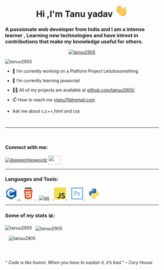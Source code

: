 <h1 align="center">Hi ,I'm Tanu yadav  <img  src="https://raw.githubusercontent.com/ABSphreak/ABSphreak/master/gifs/Hi.gif" width="43px"></h1>

<h3 align="left">A passionate  web developer from India and I am a intense learner ,  Learning new technologies and have intrest  in contributions that make my knowledge useful for others.</h3>


<p align="center"> <a href="https://github.com/ryo-ma/github-profile-trophy"><img src="https://github-profile-trophy.vercel.app/?username=tanuu2905" alt="tanuu2905" /></a> </p>

 <p align="left"> <img src="https://komarev.com/ghpvc/?username=tanuu2905&label=Profile%20views&color=0e75b6&style=flat" alt="tanuu2905" /> </p>

 - 🔭 I’m currently working on a Platform Project Letsdosomething

- 🌱 I’m currently learning javascript 

- 👨‍💻 All of my projects are available at [github.com/tanuu2905/](github.com/tanuu2905)

- 📫 How to reach me ytanu76@gmail.com
 
- Ask me about c,c++,html and css
 <br>
<hr>
<br>
<h3 align="left"> Connect with me:</h3>
<p align="left">
<a href="https://www.instagram.com/speechleswordzz/" target="_blank"><img align="center" src="https://raw.githubusercontent.com/rahuldkjain/github-profile-readme-generator/master/src/images/icons/Social/instagram.svg" alt="@speechleswordz" height="30" width="40" /></a>&nbsp;<a href="https://www.youtube.com/channel/UCCNIqsl_s-yjZJYECon4uWA" target="_blank"><img align="center" src="https://raw.githubusercontent.com/rahuldkjain/github-profile-readme-generator/master/src/images/icons/Social/youtube.svg" alt="" height="30" width="40" /></a>
</p> 
<hr>
<h3 align="left">Languages and Tools:</h3>
<a href="https://www.cprogramming.com/" target="_blank" rel="noreferrer"> <img src="https://raw.githubusercontent.com/devicons/devicon/master/icons/c/c-original.svg" alt="c" width="40" height="40"/> &nbsp;&nbsp;</a> <a href="https://www.w3.org/html/" target="_blank" rel="noreferrer"> <img src="https://raw.githubusercontent.com/devicons/devicon/master/icons/html5/html5-original-wordmark.svg" alt="html5" width="40" height="40"/> </a> &nbsp;&nbsp;<a href="https://git-scm.com/" target="_blank" rel="noreferrer"> <img src="https://www.vectorlogo.zone/logos/git-scm/git-scm-icon.svg" alt="git" width="40" height="40"/> </a> &nbsp;&nbsp;<a href="https://developer.mozilla.org/en-US/docs/Web/JavaScript" target="_blank" rel="noreferrer"> <img src="https://raw.githubusercontent.com/devicons/devicon/master/icons/javascript/javascript-original.svg" alt="javascript" width="40" height="40"/> </a>&nbsp;&nbsp; <a href="https://www.photoshop.com/en" target="_blank" rel="noreferrer"> <img src="https://raw.githubusercontent.com/devicons/devicon/master/icons/photoshop/photoshop-line.svg" alt="photoshop" width="40" height="40"/> </a>&nbsp;&nbsp; <a href="https://www.python.org" target="_blank" rel="noreferrer"> <img src="https://raw.githubusercontent.com/devicons/devicon/master/icons/python/python-original.svg" alt="python" width="40" height="40"/> </a>  
</p>


<hr>
<h3 align="left"> Some of my stats 📊:</h3>


 <p><img align="left" src="https://github-readme-stats.vercel.app/api/top-langs/?username=tanuu2905&langs_count=8&show_icons=true&locale=en&theme=midnight-purple" alt="tanuu2905" /></p>

<p>&nbsp;&nbsp;&nbsp;<img align="center" src="https://github-readme-stats.vercel.app/api?username=tanuu2905&show_icons=true&theme=midnight-purple" alt="tanuu2905" /></p>

<p>&nbsp;&nbsp;&nbsp;<img align="center" src="https://github-readme-streak-stats.herokuapp.com/?user=tanuu2905&theme=midnight-purple" alt="tanuu2905" /></p>
 
<br>
 <br>
 <p>
  <i>“ Code is like humor. When you have to explain it, it’s bad.” </i>
  <i>– Cory House</i>
 </p>
